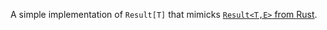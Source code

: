 A simple implementation of `Result[T]` that mimicks [`Result<T,E>` from Rust](https://doc.rust-lang.org/std/result/).